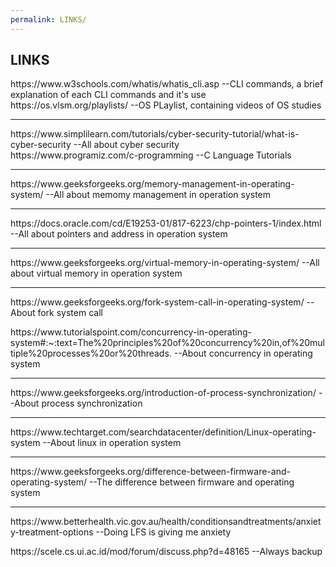```yaml
---
permalink: LINKS/
---
```

LINKS
---
<p> https://www.w3schools.com/whatis/whatis_cli.asp --CLI commands, a brief explanation of each CLI commands and it's use
<br> https://os.vlsm.org/playlists/ --OS PLaylist, containing videos of OS studies </p>

---
<p> https://www.simplilearn.com/tutorials/cyber-security-tutorial/what-is-cyber-security --All about cyber security 
<br> https://www.programiz.com/c-programming --C Language Tutorials </p>

---
<p> https://www.geeksforgeeks.org/memory-management-in-operating-system/ --All about memomy management in operation system </p>

---
<p> https://docs.oracle.com/cd/E19253-01/817-6223/chp-pointers-1/index.html --All about pointers and address in operation system </p>

---
<p> https://www.geeksforgeeks.org/virtual-memory-in-operating-system/ --All about virtual memory in operation system </p>

---
<p>https://www.geeksforgeeks.org/fork-system-call-in-operating-system/ --About fork system call</p>
<p>https://www.tutorialspoint.com/concurrency-in-operating-system#:~:text=The%20principles%20of%20concurrency%20in,of%20multiple%20processes%20or%20threads. --About concurrency in operating system</p>

---
<p>https://www.geeksforgeeks.org/introduction-of-process-synchronization/ --About process synchronization </p>

---
<p>https://www.techtarget.com/searchdatacenter/definition/Linux-operating-system --About linux in operation system </p>

---
<p>https://www.geeksforgeeks.org/difference-between-firmware-and-operating-system/ --The difference between firmware and operating system </p>

---
<p>https://www.betterhealth.vic.gov.au/health/conditionsandtreatments/anxiety-treatment-options --Doing LFS is giving me anxiety</p>
<p>https://scele.cs.ui.ac.id/mod/forum/discuss.php?d=48165 --Always backup</p>
